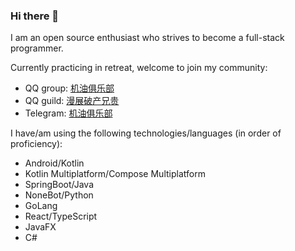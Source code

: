 ### Hi there 👋

I am an open source enthusiast who strives to become a full-stack programmer.

Currently practicing in retreat, welcome to join my community:

+ QQ group: [机油俱乐部](https://qm.qq.com/q/BVOI62wwdW)
+ QQ guild: [漫展破产兄贵](https://pd.qq.com/s/yynbipji)
+ Telegram: [机油俱乐部](https://t.me/+w9j8AxsZkVY5MTZl)

I have/am using the following technologies/languages (in order of proficiency):

+ Android/Kotlin
+ Kotlin Multiplatform/Compose Multiplatform
+ SpringBoot/Java
+ NoneBot/Python
+ GoLang
+ React/TypeScript
+ JavaFX
+ C#

<picture>
  <source media="(prefers-color-scheme: dark)" srcset="https://github-readme-stats.vercel.app/api?username=sgpublic&show_icons=true&count_private=true&theme=github_dark">
  <source media="(prefers-color-scheme: light)" srcset="https://github-readme-stats.vercel.app/api?username=sgpublic&show_icons=true&count_private=true">
  <img alt="" src="https://github-readme-stats.vercel.app/api?username=sgpublic&show_icons=true&count_private=true">
</picture>
<picture>
  <source media="(prefers-color-scheme: dark)" srcset="https://github-readme-stats.vercel.app/api/top-langs?username=sgpublic&theme=github_dark">
  <source media="(prefers-color-scheme: light)" srcset="https://github-readme-stats.vercel.app/api/top-langs?username=sgpublic">
  <img alt="" src="https://github-readme-stats.vercel.app/api/top-langs?username=sgpublic">
</picture>
